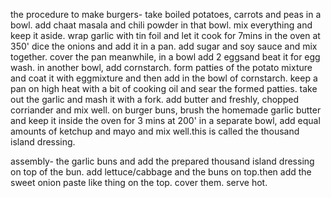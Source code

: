the procedure to make burgers-
take boiled potatoes, carrots and peas in a bowl. 
add chaat masala and chili powder in that bowl.
mix everything and keep it aside.
wrap garlic with tin foil and let it cook for 7mins in the oven at 350'
dice the onions and add it in a pan. add sugar and soy sauce and mix together. cover the pan 
meanwhile, in a bowl add 2 eggsand beat it for egg wash.
in another bowl, add cornstarch.
form patties of the potato mixture and coat it with eggmixture and then add in the bowl of cornstarch.
keep a pan on high heat with a bit of cooking oil and sear the formed patties.
take out the garlic and mash it with a fork. add butter and freshly, chopped corriander and mix well.
on burger buns, brush the homemade garlic butter and keep it inside the oven for 3 mins at 200'
in a separate bowl, add equal amounts of ketchup and mayo and mix well.this is called the thousand island dressing.

assembly-
the garlic buns and add the prepared thousand island dressing on top of the bun.
add lettuce/cabbage and the buns on top.then add the sweet onion paste like thing on the top.
cover them. serve hot.
